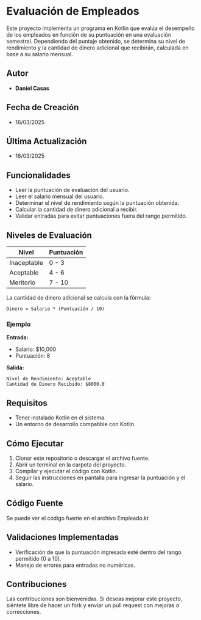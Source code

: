 # Evaluación de Empleados

Este proyecto implementa un programa en Kotlin que evalúa el desempeño de los empleados en función de su puntuación en una evaluación semestral. Dependiendo del puntaje obtenido, se determina su nivel de rendimiento y la cantidad de dinero adicional que recibirán, calculada en base a su salario mensual.

## Autor
- **Daniel Casas**

## Fecha de Creación
- 16/03/2025

## Última Actualización
- 16/03/2025

## Funcionalidades
- Leer la puntuación de evaluación del usuario.
- Leer el salario mensual del usuario.
- Determinar el nivel de rendimiento según la puntuación obtenida.
- Calcular la cantidad de dinero adicional a recibir.
- Validar entradas para evitar puntuaciones fuera del rango permitido.

## Niveles de Evaluación
| Nivel       | Puntuación |
|------------|-----------|
| Inaceptable | 0 - 3     |
| Aceptable   | 4 - 6     |
| Meritorio   | 7 - 10    |

La cantidad de dinero adicional se calcula con la fórmula:

```
Dinero = Salario * (Puntuación / 10)
```

### Ejemplo
**Entrada:**
- Salario: $10,000
- Puntuación: 8

**Salida:**
```
Nivel de Rendimiento: Aceptable
Cantidad de Dinero Recibido: $8000.0
```

## Requisitos
- Tener instalado Kotlin en el sistema.
- Un entorno de desarrollo compatible con Kotlin.

## Cómo Ejecutar
1. Clonar este repositorio o descargar el archivo fuente.
2. Abrir un terminal en la carpeta del proyecto.
3. Compilar y ejecutar el código con Kotlin.
4. Seguir las instrucciones en pantalla para ingresar la puntuación y el salario.

## Código Fuente
Se puede ver el código fuente en el archivo Empleado.kt

## Validaciones Implementadas
- Verificación de que la puntuación ingresada esté dentro del rango permitido (0 a 10).
- Manejo de errores para entradas no numéricas.

## Contribuciones
Las contribuciones son bienvenidas. Si deseas mejorar este proyecto, siéntete libre de hacer un fork y enviar un pull request con mejoras o correcciones.
